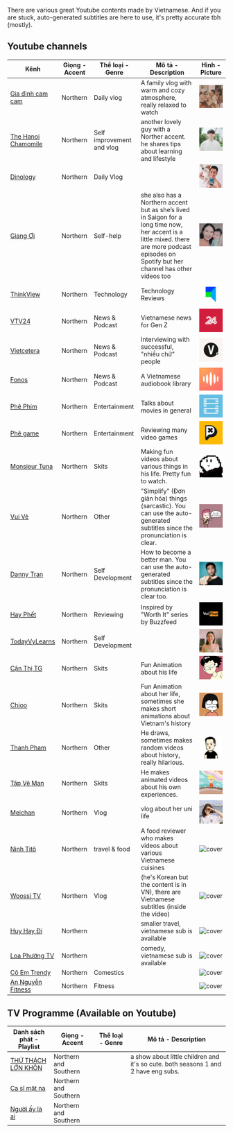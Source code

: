 There are various great Youtube contents made by Vietnamese. And if you are stuck, auto-generated subtitles are here to use, it's pretty accurate tbh (mostly).

## Youtube channels

| Kênh | Giọng - Accent | Thể loại - Genre | Mô tả - Description | Hình - Picture |
| --- | --- | --- | --- | --- |
| [Gia đình cam cam](https://www.youtube.com/channel/UClsAZnicRDs_25b_1DxldKA)    | Northern       | Daily vlog   | A family vlog with warm and cozy atmosphere, really relaxed to watch | ![cover](./previews/youtube/cam_cam.webp) |
| [The Hanoi Chamomile](https://www.youtube.com/channel/UCZv-924OFOCEX6A8hcvdisQ) | Northern       | Self improvement and vlog | another lovely guy with a Norther accent. he shares tips about learning and lifestyle | ![cover](./previews/youtube/kira.webp) |
| [Dinology](https://www.youtube.com/channel/UCwTi_xn6ukH9QJsNtH-oNWw)            | Northern       | Daily Vlog  | | ![cover](./previews/youtube/unnamed.webp) | 
| [Giang Ơi](https://www.youtube.com/channel/UC-AJnWGWhPt3ReFnvzRZ-Kg)            | Northern       | Self-help | she also has a Northern accent but as she’s lived in Saigon for a long time now, her accent is a little mixed. there are more podcast episodes on Spotify but her channel has other videos too | ![cover](./previews/youtube/giang_oi.webp) |
| [ThinkView](https://www.youtube.com/channel/UCMRCjWYwR5p2Plp_0ehIG6g)           | Northern       | Technology | Technology Reviews  | ![cover](./previews/youtube/thinkview.webp) |
| [VTV24](https://www.youtube.com/channel/UCabsTV34JwALXKGMqHpvUiA)               | Northern       | News & Podcast | Vietnamese news for Gen Z | ![cover](./previews/youtube/vtv.webp) |
| [Vietcetera](https://www.youtube.com/channel/UCORwVnph7TK6rmyKozkV8_g)          | Northern       | News & Podcast  | Interviewing with successful, "nhiều chữ" people | ![cover](./previews/youtube/vietcetera.webp) |
| [Fonos](https://www.youtube.com/channel/UCgKVnpqft_rMv2WmNTQyVdg)               | Northern       | News & Podcast | A Vietnamese audiobook library | ![cover](./previews/youtube/fonos.webp) |
| [Phê Phim](https://www.youtube.com/channel/UCAJ9i1NhhlnosAGu7QcBEtw)            | Northern       | Entertainment | Talks about movies in general | ![cover](./previews/youtube/phe_phim.webp) |
| [Phê game](https://www.youtube.com/channel/UCTF0ldaORTbCfx2ahvFfYWg)            | Northern       | Entertainment |  Reviewing many video games | ![cover](./previews/youtube/phe_game.webp)  |
| [Monsieur Tuna](https://www.youtube.com/channel/UCq6Fji5mOmUxVT16zKEnvSg)       | Northern       | Skits | Making fun videos about various things in his life. Pretty fun to watch. | ![cover](./previews/youtube/tuna.webp) |
| [Vui Vẻ](https://www.youtube.com/channel/UCw0YZ5HG7zOJsV3ZMRZZwvA) | Northern | Other | "Simplify" (Đơn giản hóa) things (sarcastic). You can use the auto-generated subtitles since the pronunciation is clear. | ![cover](./previews/youtube/vui_ve.webp) |
| [Danny Tran](https://www.youtube.com/channel/UC20n1qowR6TC7VAfRy1bfRg) | Northern | Self Development | How to become a better man. You can use the auto-generated subtitles since the pronunciation is clear too.  | ![cover](./previews/youtube/danny.webp) | 
| [Hay Phết](https://www.youtube.com/channel/UCPbq4cK8Mpka5Qvy_nFZTHw) | Northern | Reviewing | Inspired by "Worth It" series by Buzzfeed | ![cover](./previews/youtube/vui_phet.webp) | 
| [TodayVyLearns](https://www.youtube.com/channel/UCD5paWs81jG4M250d-X6dvQ) | Northern | Self Development |  | ![cover](./previews/youtube/todayvylearns.webp) |
| [Cận Thị TG](https://www.youtube.com/channel/UCimDIuJiUB7KRYEfCu6YfxQ) | Northern | Skits | Fun Animation about his life | ![cover](./previews/youtube/canthi.webp) |
| [Chioo](https://www.youtube.com/@Chioostudio) | Northern | Skits | Fun Animation about her life, sometimes she makes short animations about Vietnam's history | ![cover](./previews/youtube/chioo.webp) |
| [Thanh Pham](https://www.youtube.com/channel/UCflB5s9lNML-rFf9JpBiC4A) | Northern | Other | He draws, sometimes makes random videos about history, really hilarious. | ![cover](./previews/youtube/thanhpham.webp) |
| [Tập Vẽ Man](https://www.youtube.com/@tapveman) | Northern | Skits | He makes animated videos about his own experiences. | ![cover](./previews/youtube/tap_ve_man.webp) | 
| [Meichan](https://www.youtube.com/channel/UCXqtMJC2xCAWPATo4919dTA) | Northern | Vlog | vlog about her uni life | ![cover](./previews/youtube/meichan.webp) | 
| [Ninh Titô](https://youtube.com/c/NinhTit%C3%B4) | Northern | travel & food | A food reviewer who makes videos about various Vietnamese cuisines | ![cover]() | 
| [Woossi TV](https://youtube.com/c/WOOSSITV) | Northern | Vlog | (he's Korean but the content is in VN), there are Vietnamese subtitles (inside the video) | ![cover]() | 
| [Huy Hay Đi](https://youtube.com/c/HuyHay%C4%90i) | Northern |  | smaller travel, vietnamese sub is available  | ![cover]() | 
| [Loa Phường TV](https://www.youtube.com/@LoaPhuongtv) | Northern |  | comedy, vietnamese sub is available  | ![cover]() | 
| [Cô Em Trendy](https://www.youtube.com/channel/UCgjvMGOqcR1Z3yUXN71GDgg) | Northern | Comestics |  | ![cover]() | 
| [An Nguyễn Fitness](https://www.youtube.com/channel/UCmGd7o2cpZgU6EcuJYXijKw) | Northern | Fitness |  | ![cover]() | 
 

## TV Programme (Available on Youtube)

| Danh sách phát - Playlist | Giọng - Accent | Thể loại - Genre | Mô tả - Description | 
| --- | --- | --- | --- |
| [THỬ THÁCH LỚN KHÔN](https://youtube.com/playlist?list=PLQdFgSsk41_xkFgoOGvll6xkZ8qfLJMXM&si=QsgtNZ5EnIYLXBsw) | Northern and Southern | | a show about little children and it's so cute. both seasons 1 and 2 have eng subs. |
[Ca sĩ mặt nạ](https://youtube.com/playlist?list=PLxKLMN7WdG5ANJruYBhSGi5UBRUIhQTbi&si=vYyEUxdHgFj7XJGz) | Northern and Southern | | |
[Người ấy là ai](https://www.youtube.com/playlist?list=PLxKLMN7WdG5CkjfnU7rh6VaHsEOvRkmnm) | Northern and Southern | | |